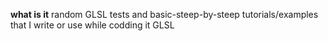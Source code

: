 **what is it** random GLSL tests and basic-steep-by-steep tutorials/examples that I write or use while codding it GLSL
